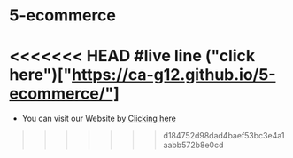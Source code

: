# 5-ecommerce
<<<<<<< HEAD
#live line ("click here")["https://ca-g12.github.io/5-ecommerce/"]
=======
- You can visit our Website by [Clicking here](https://ca-g12.github.io/5-ecommerce/)
>>>>>>> d184752d98dad4baef53bc3e4a1aabb572b8e0cd
